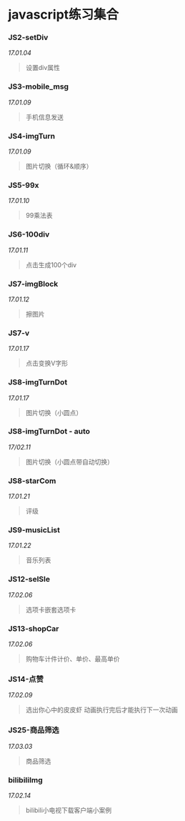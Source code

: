 # javascript练习集合
### JS2-setDiv
*17.01.04*
> 设置div属性

### JS3-mobile_msg
*17.01.09*
> 手机信息发送

### JS4-imgTurn
*17.01.09*
> 图片切换（循环&顺序）

### JS5-99x
*17.01.10*
> 99乘法表

### JS6-100div
*17.01.11*
> 点击生成100个div

### JS7-imgBlock
*17.01.12*
> 擦图片

### JS7-v
*17.01.17*
> 点击变换V字形

### JS8-imgTurnDot
*17.01.17* 
> 图片切换（小圆点）

### JS8-imgTurnDot - auto
*17/02.11* 
> 图片切换（小圆点带自动切换）

### JS8-starCom
*17.01.21*
> 评级

### JS9-musicList
*17.01.22*
> 音乐列表

### JS12-selSle

*17.02.06*

> 选项卡嵌套选项卡

### JS13-shopCar

*17.02.06*

> 购物车计件计价、单价、最高单价

### JS14-点赞

*17.02.09*

> 选出你心中的皮皮虾
> 动画执行完后才能执行下一次动画

### JS25-商品筛选

*17.03.03*

> 商品筛选

### bilibiliImg

*17.02.14*

> bilibili小电视下载客户端小案例